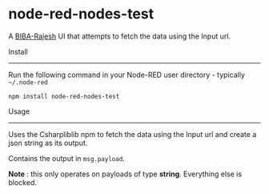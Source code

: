 node-red-nodes-test
======================
A <a href="http://www.biba.uni-bremen.de/institut/mitarbeiter/homepage.html?nick=raj" target="_new">BIBA-Rajesh</a> UI that attempts to  fetch the data using the Input url.


Install

-------

Run the following command in your Node-RED user directory - typically `~/.node-red`

	npm install node-red-nodes-test

Usage

-----



Uses the Csharpliblib npm to fetch the data using the Input url and create a json string as its output.



Contains the output in `msg.payload`.



**Note** : this only operates on payloads of type <b>string</b>. Everything else is blocked.

